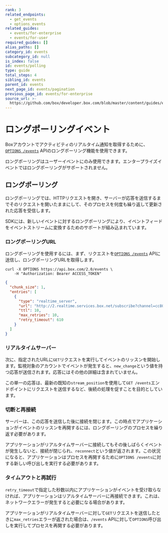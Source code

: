 ```yaml
---
rank: 3
related_endpoints:
  - get_events
  - options_events
related_guides:
  - events/for-enterprise
  - events/for-user
required_guides: []
alias_paths: []
category_id: events
subcategory_id: null
is_index: false
id: events/polling
type: guide
total_steps: 4
sibling_id: events
parent_id: events
next_page_id: events/pagination
previous_page_id: events/for-enterprise
source_url: >-
  https://github.com/box/developer.box.com/blob/master/content/guides/events/polling.md
---
```

# ロングポーリングイベント

Boxアカウントでアクティビティのリアルタイム通知を取得するために、[`OPTIONS /events`](e://options_events) APIのロングポーリング機能を使用できます。

<Samples id="options_events">

</Samples>

<Message warning>

ロングポーリングはユーザーイベントにのみ使用できます。エンタープライズイベントではロングポーリングがサポートされません。

</Message>

## ロングポーリング

ロングポーリングでは、HTTPリクエストを開き、サーバーが応答を送信するまでそのリクエストを開いたままにして、そのプロセスを何度も繰り返して更新された応答を受信します。

<Message>

SDKには、新しいイベントに対するロングポーリングにより、イベントフィードをイベントストリームに変換するためのサポートが組み込まれています。

</Message>

### ロングポーリングURL

ロングポーリングを使用するには、まず、リクエストを[`OPTIONS /events`](e://options_events) APIに送信し、ロングポーリングURLを取得します。

```curl
curl -X OPTIONS https://api.box.com/2.0/events \
    -H "Authorization: Bearer ACCESS_TOKEN"
```

```json
{
  "chunk_size": 1,
  "entries": [
    {
      "type": "realtime_server",
      "url": "http://2.realtime.services.box.net/subscribe?channel=cc807c9c4869ffb1c81a&stream_type=all",
      "ttl": 10,
      "max_retries": 10,
      "retry_timeout": 610
    }
  ]
}
```

### リアルタイムサーバー

次に、指定されたURLに`GET`リクエストを実行してイベントのリッスンを開始します。監視対象のアカウントでイベントが発生すると、`new_change`という値を持つ応答が送信されます。応答にはその他の詳細は含まれていません。

この単一の応答は、最新の既知の`stream_position`を使用して`GET /events`エンドポイントにリクエストを送信するなど、後続の処理を促すことを目的としています。

### 切断と再接続

サーバーは、この応答を送信した後に接続を閉じます。この時点でアプリケーションがイベントのリッスンを再開するには、ロングポーリングのプロセスを繰り返す必要があります。

アプリケーションがリアルタイムサーバーに接続してもその後しばらくイベントが発生しないと、接続が閉じられ、`reconnect`という値が返されます。この状況になると、アプリケーションはプロセスを再開するために`OPTIONS /events`に対する新しい呼び出しを実行する必要があります。

### タイムアウトと再試行

`retry_timeout`で指定した秒数以内にアプリケーションがイベントを受け取らなければ、アプリケーションはリアルタイムサーバーに再接続できます。これは、ネットワークエラーが発生すると必要になる場合があります。

アプリケーションがリアルタイムサーバーに対して`GET`リクエストを送信したときに`max_retries`エラーが返された場合は、`/events` APIに対して`OPTIONS`呼び出しを実行してプロセスを再開する必要があります。

